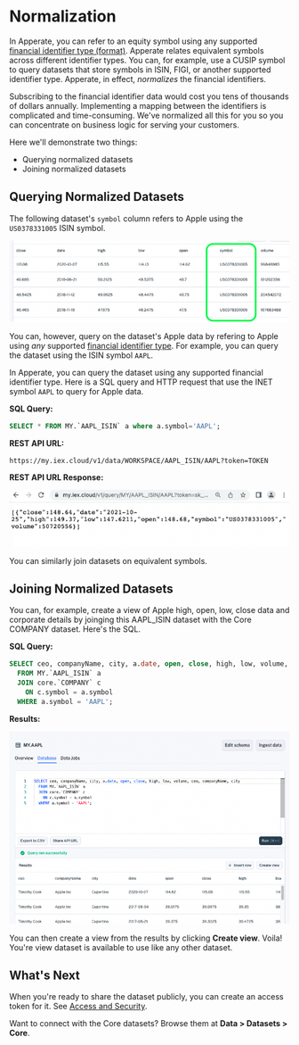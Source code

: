 # Normalization

In Apperate, you can refer to an equity symbol using any supported [financial identifier type \(format\)](../../reference/financial-identifiers.md). Apperate relates equivalent symbols across different identifier types. You can, for example, use a CUSIP symbol to query datasets that store symbols in ISIN, FIGI, or another supported identifier type. Apperate, in effect, *normalizes* the financial identifiers.

Subscribing to the financial identifier data would cost you tens of thousands of dollars annually. Implementing a mapping between the identifiers is complicated and time-consuming. We've normalized all this for you so you can concentrate on business logic for serving your customers.

Here we'll demonstrate two things:

- Querying normalized datasets
- Joining normalized datasets

## Querying Normalized Datasets

The following dataset's `symbol` column refers to Apple using the `US0378331005` ISIN symbol.

![](./normalization/apple-isin.png)

You can, however, query on the dataset's Apple data by refering to Apple using *any* supported [financial identifier type](../../reference/financial-identifiers.md). For example, you can query the dataset using the ISIN symbol `AAPL`.

In Apperate, you can query the dataset using any supported financial identifier type. Here is a SQL query and HTTP request that use the INET symbol `AAPL` to query for Apple data.

**SQL Query:**

```sql
SELECT * FROM MY.`AAPL_ISIN` a where a.symbol='AAPL';
```

**REST API URL:**

```
https://my.iex.cloud/v1/data/WORKSPACE/AAPL_ISIN/AAPL?token=TOKEN
```

**REST API URL Response:**

![](./normalization/apple-isin-query-url-response.png)

You can similarly join datasets on equivalent symbols.

## Joining Normalized Datasets

You can, for example, create a view of Apple high, open, low, close data and corporate details by joinging this AAPL_ISIN dataset with the Core COMPANY dataset. Here's the SQL.

**SQL Query:**

```sql
SELECT ceo, companyName, city, a.date, open, close, high, low, volume, ceo, companyName, city
  FROM MY.`AAPL_ISIN` a
  JOIN core.`COMPANY` c
    ON c.symbol = a.symbol 
  WHERE a.symbol = 'AAPL';
```

**Results:**

![](./normalization/join-aapl-w-isin-symbol.png)

You can then create a view from the results by clicking **Create view**. Voila! You're view dataset is available to use like any other dataset.

## What's Next

When you're ready to share the dataset publicly, you can create an access token for it. See [Access and Security](../../administration/access-and-security.md).

Want to connect with the Core datasets? Browse them at **Data > Datasets > Core**.